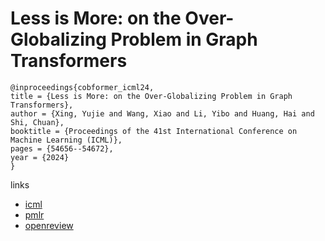 # Less is More: on the Over-Globalizing Problem in Graph Transformers

```
@inproceedings{cobformer_icml24,
title = {Less is More: on the Over-Globalizing Problem in Graph Transformers},
author = {Xing, Yujie and Wang, Xiao and Li, Yibo and Huang, Hai and Shi, Chuan},
booktitle = {Proceedings of the 41st International Conference on Machine Learning (ICML)},
pages = {54656--54672},
year = {2024}
}
```

links
- [icml](https://icml.cc/Conferences/2024/Schedule?showEvent=32833)
- [pmlr](https://proceedings.mlr.press/v235/xing24b.html)
- [openreview](https://openreview.net/forum?id=uKmcyyrZae)
